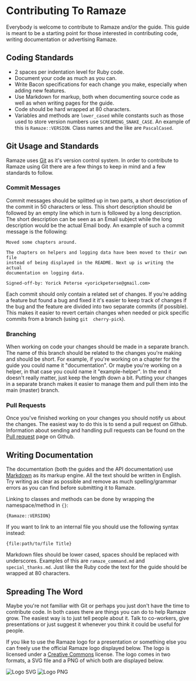 # Contributing To Ramaze

Everybody is welcome to contribute to Ramaze and/or the guide. This guide is
meant to be a starting point for those interested in contributing code, writing
documentation or advertising Ramaze.

## Coding Standards

* 2 spaces per indentation level for Ruby code.
* Document your code as much as you can.
* Write Bacon specifications for each change you make, especially when adding
  new features.
* Use Markdown for markup, both when documenting source code as well as when
  writing pages for the guide.
* Code should be hard wrapped at 80 characters.
* Variables and methods are ``lower_cased`` while constants such as those used
  to store version numbers use ``SCREAMING_SNAKE_CASE``. An example of this is
  ``Ramaze::VERSION``. Class names and the like are ``PascalCased``.

## Git Usage and Standards

Ramaze uses [Git][git] as it's version control system. In order to contribute to
Ramaze using Git there are a few things to keep in mind and a few standards to
follow.

### Commit Messages

Commit messages should be splitted up in two parts, a short description of the
commit in 50 characters or less. This short description should be followed by an
empty line which in turn is followed by a long description. The short
description can be seen as an Email subject while the long description would be
the actual Email body. An example of such a commit message is the following:

    Moved some chapters around.

    The chapters on helpers and logging data have been moved to their own file
    instead of being displayed in the README. Next up is writing the actual
    documentation on logging data.

    Signed-off-by: Yorick Peterse <yorickpeterse@gmail.com>

Each commit should only contain a related set of changes. If you're adding a
feature but found a bug and fixed it it's easier to keep track of changes if the
bug and the feature are divided into two separate commits (if possible). This
makes it easier to revert certain changes when needed or pick specific commits
from a branch (using ``git  cherry-pick``).

### Branching

When working on code your changes should be made in a separate branch. The name
of this branch should be related to the changes you're making and should be
short. For example, if you're working on a chapter for the guide you could name
it "documentation". Or maybe you're working on a helper, in that case you could
name it "example-helper". In the end it doesn't really matter, just keep the
length down a bit. Putting your changes in a separate branch makes it easier to
manage them and pull them into the main (master) branch.

### Pull Requests

Once you've finished working on your changes you should notify us about the
changes. The easiest way to do this is to send a pull request on Github.
Information about sending and handling pull requests can be found on the [Pull
request][pull requests] page on Github.

## Writing Documentation

The documentation (both the guides and the API documentation) use
[Markdown][markdown] as its markup engine. All the text should be written in
English. Try writing as clear as possible and remove as much spelling/grammar
errors as you can find before submitting it to Ramaze.

Linking to classes and methods can be done by wrapping the namespace/method in
``{}``:

    {Ramaze::VERSION}

If you want to link to an internal file you should use the following syntax
instead:

    {file:path/to/file Title}

Markdown files should be lower cased, spaces should be replaced with
underscores. Examples of this are ``ramaze_command.md`` and
``special_thanks.md``. Just like the Ruby code the text for the guide should be
wrapped at 80 characters.

## Spreading The Word

Maybe you're not familiar with Git or perhaps you just don't have the time to
contribute code. In both cases there are things you can do to help Ramaze grow.
The easiest way is to just tell people about it. Talk to co-workers, give
presentations or just suggest it whenever you think it could be useful for
people.

If you like to use the Ramaze logo for a presentation or something else you can
freely use the official Ramaze logo displayed below. The logo is licensed under
a [Creative Commons][cc license] license. The logo comes in two formats, a SVG
file and a PNG of which both are displayed below.

![Logo SVG][logo svg]
![Logo PNG][logo png]

[git]: http://git-scm.com/
[pull requests]: http://help.github.com/send-pull-requests/
[markdown]: http://daringfireball.net/projects/markdown/
[cc license]: http://creativecommons.org/licenses/by-sa/3.0/
[logo svg]: _static/logo.svg "The logo in SVG format"
[logo png]: _static/logo.png "The logo in PNG format"
